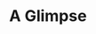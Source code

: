 ---
title: A Glimpse
description_markdown: >-
  This is a new series of paintings which are small and irregular edges. They
  are left purposefully unframed, free and expansive but also appear to be a
  'glimpse' of something fleeting rather than fixed.
_gallery_date:
permalink: /paintings/a-glimpse
archive: false
main_image_path: /assets/images/3589-screen-copy.jpg
thumb_crop:
images:
  - image_path: /assets/images/3603a-screen-copy.jpg
    image_title: No Idle Sitting
    image_description:
  - image_path: /assets/images/3592-screen-copy.jpg
    image_title: Pair-a-dice
    image_description:
  - image_path: /assets/images/3616a-screen-copy.jpg
    image_title: Absent Beach
    image_description:
  - image_path: /assets/images/3589a-screen-copy.jpg
    image_title: If I lived in the forest I would hang my dress from a tree
    image_description:
  - image_path: /assets/images/3596a-screen-copy.jpg
    image_title: Birthday Suit
    image_description:
  - image_path: /assets/images/3579-screen-copy.jpg
    image_title: Conversation with peacocks
    image_description:
  - image_path: /assets/images/3581-screen-copy.jpg
    image_title: Gone South
    image_description:
  - image_path: /assets/images/3584a-screen-copy.jpg
    image_title: Tilt
    image_description:
  - image_path: /assets/images/3599a-screen-copy.jpg
    image_title: Backyard Bananas
    image_description:
  - image_path: /assets/images/3612-screen-copy.jpg
    image_title: Portrait of a strawberry
    image_description:
  - image_path: /assets/images/3566a-screen-copy.jpg
    image_title: The Mirrorball Resort
    image_description:
  - image_path: /assets/images/3587-screen-copy.jpg
    image_title: The Idler
    image_description:
_options:
  image_path:
    width: 1200
    height: 1200
    resize_style: contain
    mime_type: image/jpeg
  main_image_path:
    width: 1200
    height: 800
    resize_style: contain
    mime_type: image/jpeg
_comments:
  title: Gallery title
  permalink: Be careful editing this
  main_image_path: Image used to represent your gallery
  images: Add and edit your gallery images here
  image_description: May only be used in the close up of an image
---